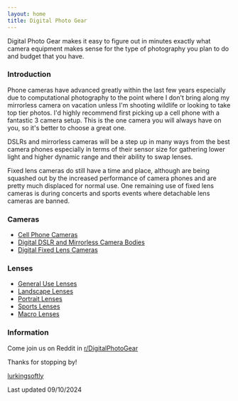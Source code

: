 ```yaml
---
layout: home
title: Digital Photo Gear
---
```


Digital Photo Gear makes it easy to figure out in minutes exactly what camera equipment makes sense for the type of photography you plan to do and budget that you have.

### Introduction

Phone cameras have advanced greatly within the last few years especially due to computational photography to the point where I don't bring along my mirrorless camera on vacation unless I'm shooting wildlife or looking to take top tier photos. I'd highly recommend first picking up a cell phone with a fantastic 3 camera setup. This is the one camera you will always have on you, so it's better to choose a great one.

DSLRs and mirrorless cameras will be a step up in many ways from the best camera phones especially in terms of their sensor size for gathering lower light and higher dynamic range and their ability to swap lenses.

Fixed lens cameras do still have a time and place, although are being squashed out by the increased performance of camera phones and are pretty much displaced for normal use. One remaining use of fixed lens cameras is during concerts and sports events where detachable lens cameras are banned.

### Cameras
- [Cell Phone Cameras](phone-cameras)
- [Digital DSLR and Mirrorless Camera Bodies](detachable-lens-cameras)
- [Digital Fixed Lens Cameras](fixed-lens-cameras)

### Lenses
- [General Use Lenses](general-use-lenses)
- [Landscape Lenses](landscape-lenses)
- [Portrait Lenses](portrait-lenses)
- [Sports Lenses](sports-lenses)
- [Macro Lenses](macro-lenses)

### Information

Come join us on Reddit in [r/DigitalPhotoGear](https://www.reddit.com/r/DigitalPhotoGear/)

Thanks for stopping by!

[lurkingsoftly](https://www.reddit.com/user/lurkingsoftly)

Last updated 09/10/2024
